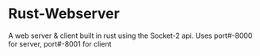 # Rust-Webserver

A web server & client built in rust using the Socket-2 api. Uses port#-8000 for server, port#-8001 for client
